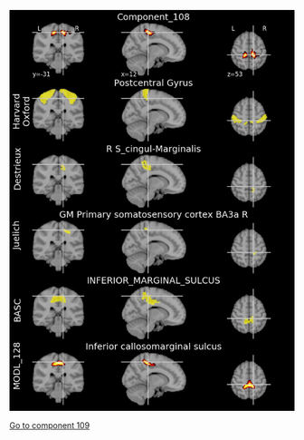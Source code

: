 


![108](preliminary/108.jpg "Component 108")

[Go to component 109](https://parietal-inria.github.io/MODL_atlas/512/109 "Component 109")